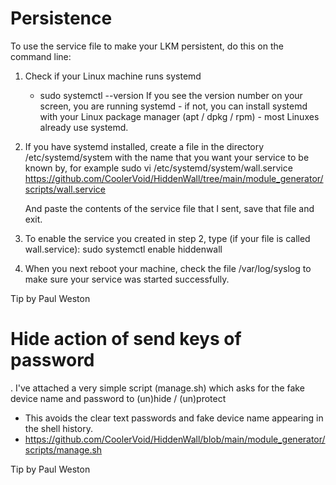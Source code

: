 # Persistence

To use the service file to make your LKM persistent, do this on the command line:
1) Check if your Linux machine runs systemd

    - sudo systemctl --version
    If you see the version number on your screen, you are running systemd - if not, you can install systemd with your Linux package manager (apt / dpkg / rpm) - most Linuxes already use systemd.

2) If you have systemd installed, create a file in the directory /etc/systemd/system with the name that you want your service to be known by, for example
    sudo vi /etc/systemd/system/wall.service  
    https://github.com/CoolerVoid/HiddenWall/tree/main/module_generator/scripts/wall.service

    And paste the contents of the service file that I sent, save that file and exit.

3) To enable the service you created in step 2, type (if your file is called wall.service):
     sudo systemctl enable hiddenwall

4) When you next reboot your machine, check the file /var/log/syslog to make sure your service was started successfully.

Tip by Paul Weston 

# Hide action of send keys of password

. I've attached a very simple script (manage.sh) which asks for the fake device name and password to (un)hide / (un)protect 
- This avoids the clear text passwords and fake device name appearing in the shell history.
- https://github.com/CoolerVoid/HiddenWall/blob/main/module_generator/scripts/manage.sh

Tip by Paul Weston 
